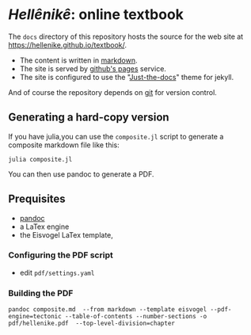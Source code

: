 # *Hellênikê*: online textbook


The `docs` directory of this repository hosts the source for the web site at <https://hellenike.github.io/textbook/>.


- The content is written in [markdown](https://www.markdownguide.org/cheat-sheet/).
- The site is served by [github's pages](https://pages.github.com) service.
- The site is configured to use the "[Just-the-docs](https://pmarsceill.github.io/just-the-docs/)"  theme for jekyll.



And of course the repository depends on [git](https://guides.github.com/activities/hello-world/) for version control.


## Generating a hard-copy version

If you have julia,you can use the `composite.jl` script to generate a composite markdown file like this:

    julia composite.jl

You can then use pandoc to generate a PDF.

## Prequisites


-  [pandoc](https://pandoc.org)
- a LaTex engine 
- the Eisvogel LaTex template, 

### Configuring the PDF script

- edit `pdf/settings.yaml`

### Building the PDF

    pandoc composite.md  --from markdown --template eisvogel --pdf-engine=tectonic --table-of-contents --number-sections -o pdf/hellenike.pdf  --top-level-division=chapter

